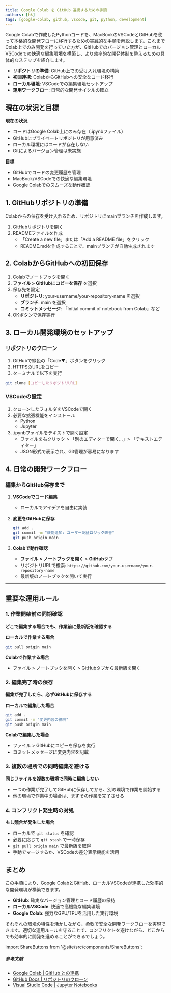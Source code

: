 ```yaml
---
title: Google Colab を GitHub 連携するための手順
authors: [hk]
tags: [google-colab, github, vscode, git, python, development]
---
```


Google Colabで作成したPythonコードを、MacBookのVSCodeとGitHubを使って本格的な開発フローに移行するための実践的な手順を解説します。これまでColab上でのみ開発を行っていた方が、GitHubでのバージョン管理とローカルVSCodeでの快適な編集環境を構築し、より効率的な開発体制を整えるための具体的なステップを紹介します。

- **リポジトリの準備**: GitHub上での受け入れ環境の構築
- **初回連携**: ColabからGitHubへの安全なコード移行
- **ローカル環境**: VSCodeでの編集環境セットアップ
- **運用ワークフロー**: 日常的な開発サイクルの確立

<!-- truncate -->

## 現在の状況と目標

**現在の状況**
- コードはGoogle Colab上にのみ存在（.ipynbファイル）
- GitHubにプライベートリポジトリが用意済み
- ローカル環境にはコードが存在しない
- Gitによるバージョン管理は未実施

**目標**
- GitHubでコードの変更履歴を管理
- MacBook/VSCodeでの快適な編集環境
- Google Colabでのスムーズな動作確認

## 1. GitHubリポジトリの準備

Colabからの保存を受け入れるため、リポジトリにmainブランチを作成します。

1. GitHubリポジトリを開く
2. READMEファイルを作成
   - 「Create a new file」または「Add a README file」をクリック
   - README.mdを作成することで、mainブランチが自動生成されます

## 2. ColabからGitHubへの初回保存

1. Colabでノートブックを開く
2. **ファイル > GitHubにコピーを保存** を選択
3. 保存先を設定
   - **リポジトリ**: your-username/your-repository-name を選択
   - **ブランチ**: main を選択
   - **コミットメッセージ**: 「Initial commit of notebook from Colab」など
4. OKボタンで保存実行

## 3. ローカル開発環境のセットアップ

### リポジトリのクローン

1. GitHubで緑色の「Code▼」ボタンをクリック
2. HTTPSのURLをコピー
3. ターミナルで以下を実行

```bash
git clone [コピーしたリポジトリURL]
```

### VSCodeの設定

1. クローンしたフォルダをVSCodeで開く
2. 必要な拡張機能をインストール
   - Python
   - Jupyter
3. .ipynbファイルをテキストで開く設定
   - ファイルを右クリック > 「別のエディターで開く...」> 「テキストエディター」
   - JSON形式で表示され、Git管理が容易になります

## 4. 日常の開発ワークフロー

### 編集からGitHub保存まで

1. **VSCodeでコード編集**
   - ローカルでアイデアを自由に実装

2. **変更をGitHubに保存**
   ```bash
   git add .
   git commit -m "機能追加: ユーザー認証ロジック改善"
   git push origin main
   ```

3. **Colabで動作確認**
   - **ファイル > ノートブックを開く** > **GitHub**タブ
   - リポジトリURLで検索: `https://github.com/your-username/your-repository-name`
   - 最新版のノートブックを開いて実行

---

## 重要な運用ルール

### 1. 作業開始前の同期確認
**どこで編集する場合でも、作業前に最新版を確認する**

**ローカルで作業する場合**
```bash
git pull origin main
```

**Colabで作業する場合**
- ファイル > ノートブックを開く > GitHubタブから最新版を開く

### 2. 編集完了時の保存
**編集が完了したら、必ずGitHubに保存する**

**ローカルで編集した場合**
```bash
git add .
git commit -m "変更内容の説明"
git push origin main
```

**Colabで編集した場合**
- ファイル > GitHubにコピーを保存を実行
- コミットメッセージに変更内容を記載

### 3. 複数の場所での同時編集を避ける
**同じファイルを複数の環境で同時に編集しない**
- 一つの作業が完了してGitHubに保存してから、別の環境で作業を開始する
- 他の環境で作業中の場合は、まずその作業を完了させる

### 4. コンフリクト発生時の対処
**もし競合が発生した場合**
- ローカルで `git status` を確認
- 必要に応じて `git stash` で一時保存
- `git pull origin main` で最新版を取得
- 手動でマージするか、VSCodeの差分表示機能を活用

## まとめ

この手順により、Google ColabとGitHub、ローカルVSCodeが連携した効率的な開発環境が構築できます。

- **GitHub**: 確実なバージョン管理とコード履歴の保持
- **ローカルVSCode**: 快適で高機能な編集環境
- **Google Colab**: 強力なGPU/TPUを活用した実行環境

それぞれの環境の特性を活かしながら、柔軟で安全な開発ワークフローを実現できます。適切な運用ルールを守ることで、コンフリクトを避けながら、どこからでも効率的に開発を進めることができるでしょう。

import ShareButtons from '@site/src/components/ShareButtons';

<ShareButtons />

##### 参考文献

- [Google Colab | GitHub との連携](https://colab.research.google.com/github/)
- [GitHub Docs | リポジトリのクローン](https://docs.github.com/ja/repositories/creating-and-managing-repositories/cloning-a-repository)
- [Visual Studio Code | Jupyter Notebooks](https://code.visualstudio.com/docs/datascience/jupyter-notebooks)

